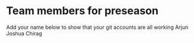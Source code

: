 # Team members for preseason
Add your name below to show that your git accounts are all working
Arjun 
Joshua
Chirag